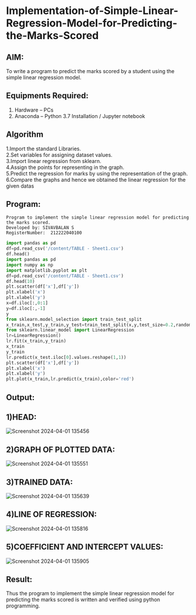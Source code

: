 # Implementation-of-Simple-Linear-Regression-Model-for-Predicting-the-Marks-Scored

## AIM:
To write a program to predict the marks scored by a student using the simple linear regression model.

## Equipments Required:
1. Hardware – PCs
2. Anaconda – Python 3.7 Installation / Jupyter notebook

## Algorithm
1.Import the standard Libraries.    
2.Set variables for assigning dataset values.    
3.Import linear regression from sklearn.    
4.Assign the points for representing in the graph.    
5.Predict the regression for marks by using the representation of the graph.     
6.Compare the graphs and hence we obtained the linear regression for the given datas

## Program:
```
Program to implement the simple linear regression model for predicting the marks scored.
Developed by: SIVAVBALAN S
RegisterNumber:  212222040100
```
```py
import pandas as pd
df=pd.read_csv('/content/TABLE - Sheet1.csv')
df.head()
import pandas as pd
import numpy as np
import matplotlib.pyplot as plt
df=pd.read_csv('/content/TABLE - Sheet1.csv')
df.head(10)
plt.scatter(df['x'],df['y'])
plt.xlabel('x')
plt.xlabel('y')
x=df.iloc[:,0:1]
y=df.iloc[:,-1]
y
from sklearn.model_selection import train_test_split
x_train,x_test,y_train,y_test=train_test_split(x,y,test_size=0.2,random_state=0)
from sklearn.linear_model import LinearRegression
lr=LinearRegression()
lr.fit(x_train,y_train)
x_train
y_train
lr.predict(x_test.iloc[0].values.reshape(1,1))
plt.scatter(df['x'],df['y'])
plt.xlabel('x')
plt.xlabel('y')
plt.plot(x_train,lr.predict(x_train),color='red')
```

## Output:
## 1)HEAD:
![Screenshot 2024-04-01 135456](https://github.com/karthick960/Implementation-of-Simple-Linear-Regression-Model-for-Predicting-the-Marks-Scored/assets/121215938/a31cc930-e688-46a9-9d23-1d1667a689d9)
## 2)GRAPH OF PLOTTED DATA:
![Screenshot 2024-04-01 135551](https://github.com/karthick960/Implementation-of-Simple-Linear-Regression-Model-for-Predicting-the-Marks-Scored/assets/121215938/faaaaf6d-be7e-4798-b721-257fefe9cf8f)
## 3)TRAINED DATA:
![Screenshot 2024-04-01 135639](https://github.com/karthick960/Implementation-of-Simple-Linear-Regression-Model-for-Predicting-the-Marks-Scored/assets/121215938/c81b6539-f686-4c48-b2ca-8b5d78d565e0)
## 4)LINE OF REGRESSION:
![Screenshot 2024-04-01 135816](https://github.com/karthick960/Implementation-of-Simple-Linear-Regression-Model-for-Predicting-the-Marks-Scored/assets/121215938/2e4dd601-70a7-45c0-8ed7-8974394f01e0)
## 5)COEFFICIENT AND INTERCEPT VALUES:
![Screenshot 2024-04-01 135905](https://github.com/karthick960/Implementation-of-Simple-Linear-Regression-Model-for-Predicting-the-Marks-Scored/assets/121215938/35ec35e0-a3bc-4859-b3ae-af639b8556ca)





## Result:
Thus the program to implement the simple linear regression model for predicting the marks scored is written and verified using python programming.
